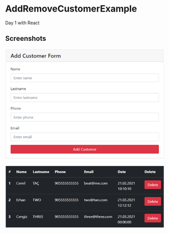 # AddRemoveCustomerExample
Day 1 with React
## Screenshots
![alt text](https://raw.githubusercontent.com/cemilakan/AddRemoveCustomerExample/main/main.PNG)
